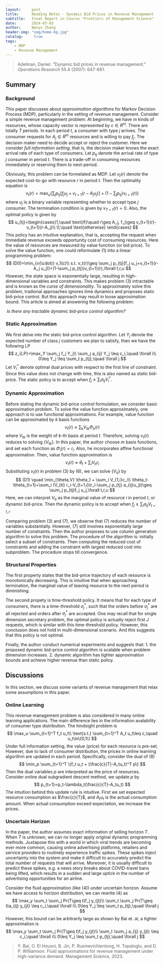 ```yaml
---
layout:     post
title:      Reading Notes - Dynamic Bid Prices in Revenue Management
subtitle:   Final Report in Course "Frontiers of Management Science"
date:       2024-07-03
author:     Wanyu Zhang
header-img: "img/home-bg.jpg"
catalog: 	 true
tags:
    - MDP
    - Revenue Management
---
```


> Adelman, Daniel. "Dynamic bid prices in revenue management." *Operations* *Research* 55.4 (2007): 647-661.

## Summary

### Background

This paper discusses about *approximation algorithms* for Markov Decision Process (MDP), particularly in the setting of revenue management. Consider a simple revenue management problem: At beginning, we have $m$ kinds of resources, whose capacity vector is represented by $c\in R^m$. There are totally $T$ periods. In each period $t$, a consumer with type $j$ arrives. The consumer requests for $A_j \in R^m$ resources and is willing to pay $f_j$. The decision maker need to decide accept or reject the customer. Here we consider *full information setting*, that is, the decision maker knows the exact arrival rate of each type of consumers. Let $p_{tj}$ denote the arrival rate of type $j$ consumer in period $t$. There is a trade-off in consuming resources immediately or reserving them to next-period. 

Obviously, this problem can be formelated as MDP. Let $v_t(r)$ denote the expected cost-to-go with resource $r$ in period $t$. Then the optimality equation is
$$
v_t(r)=\max_{u}\{\sum_j p_{tj}[f_j u_j+v_{t+1}(r-A_j u_j)]+(1-\sum_j p_{tj})v_{t+1}(r)\}
$$
where $u_j$ is a binary variable representing whether to accept type $j$ consumer. The termination condition is given by $v_{T+1}(r)=0$. Also, the optimal policy is given by
$$
u_{tj}=\begin{cases}1,\quad \text{if}\quad r\geq A_j, f_j\geq v_{t+1}(r)-v_{t+1}(r-A_j)\\
0,\quad \text{otherwise}
\end{cases}
$$
This policy has an intuitive explanation, that is, accepting the request when immediate revenue exceeds opportunity cost of consuming resources. Here the value of resources are measured by value function (or bid price). To solve the value function, one could reformulate (1) into a linear programming problem:
$$
(D0)=\min_{v(\cdot)} v_1(c)\\
s.t. v_t(r)\geq \sum_j p_{tj}[f_j u_j+v_{t+1}(r-A_j u_j)]+(1-\sum_j p_{tj})v_{t+1}(r),\forall t,r,u
$$
However, the state space is exponentially large, resulting in high-dimensional variables and constraints. This makes problem (3) intractable and is known as the *curse of dimensionality*. To approximately solve this problem, tradional approaches ignores time dynamics and proposes static bid-price control. But this approach may result in loose approximation bound. This article is aimed at answering the following problem:

​					*Is there any tractable dynamic bid-price control algorithm?*

### Static Approximation

We first delve into the static bid-price control algorithm. Let $Y_j$ denote the expected number of class $j$ customers we plan to satisfy, then we have the following LP
$$
z_{LP}=\max_Y \sum_j f_j Y_j\\
\sum_j a_{ij} Y_j \leq c_i,\quad \forall i\\
0\leq Y_j \leq \sum_t p_{tj},\quad \forall j
$$
Let $V_i^*$ denote optimal dual prices with respect to the first line of constraint. Since this value does not change with time, this is also named as static bid-price. The static policy is to accept when $f_j \geq \sum_i a_{ij} V_i^*$. 

### Dynamic Approximation

Before stating the dynamic bid-price control formulation, we consider basic approximation problem. To solve the value function approximately, one approach is to use functional approximations. For example, value function can be approximated by $k$ basis functions
$$
v_t(r)\approx\sum_k V_{t k} \Phi_k(r)
$$
where $V_{t k}$ is the weight of $k$-th basis at period $t$. Therefore,  solving $v_t(r)$ reduces to solving $\{V_{tk}\}$. In this paper, the author choose $m$ basis functions, and set each function as $\Phi_i(r)=r_i$. Also, he incorporates affine functional approximation. Then, value function approximation is
$$
v_t(r)\approx \theta_t+\sum_i V_{t i} r_i
$$
Substituting $v_t(r)$ in problem (3) by (6), we can solve $\{V_{ti}\}$ by
$$
(D1) \quad \min_{\theta,V} \theta_1 + \sum_i V_{1,i}c_i\\
\theta_t-\theta_{t+1}+\sum_i (V_{ti} r_i-V_{t+1,i}(r_i-\sum_j p_{tj} a_{ij}u_j))\geq \sum_j p_{tj}f_j u_j,\forall t,r,u
$$
Here, we can interpret $V_{ti}$ as the marginal value of resource $i$ in period $t$, or dynamic bid-price. Then the dynamic policy is to accept when $f_j \geq \sum_i a_{ij} V_{t+1,i}$.

Comparing problem (3) and (7), we observe that (7) reduces the number of variables substantially. However, (7) still involves exponentially large number of constraints. Then the author proposes to use column generation algorithm to solve this problem. The procedure of the algorithm is: initially select a subset of constraints. Then computing the reduced cost of constraints and adding the constraint with largest reduced cost into subproblem. The procedure stops till convergence.

### Structural Properties

The first property states that the bid-price trajectory of each resource is monotonically decreasing. This is intuitive that when approaching termination, the marginal value of leaving resource to the next period is diminishing. 

The second propety is time-threshold policy. It means that for each type of consumers, there is a time-threshold $\sigma_j^*$, such that the orders before $\sigma_j^*$ are all rejected and orders after $\sigma_j^*$ are accepted. One may recall that for single dimension secretary problem, the optimal policy is actually reject first $J$ requests, which is similar with this time-threshold policy. However, this conclusion does not hold in multi-dimensional scenario. And this suggests that this policy is not optimal. 

Finally, the author conduct numerical experiments and suggests that: 1. the proposed dynamic bid-price control algorithm is scalable when problem dimension increases. 2. dynamic algorithm has tighter approximation bounds and achieve higher revenue than static policy.

## Discussions

In this section, we discuss some variants of revenue management that relax some assumptions in this paper.

### Online Learning

This revenue management problem is also considered in many online learning applications. The main difference lies in the information avalability of consumer type distribution. The hindsight problem is
$$
\max_u \sum_{t=1}^T f_t u_t\\
\text{s.t.} \sum_{t=1}^T A_t u_t\leq c,\quad u_t\in\{0,1\}
$$
Under full information setting, the value (price) for each resource is pre-set. However, due to lack of consumer distribution, the prices in online learning algorithm are updated in each period. Specifically, consider the dual of (8)
$$
\min_p \sum_{t=1}^T \{f_t u_t + (\frac{c}{T}-A_tu_t)^T p\}
$$
Then the dual variables $p$ are interpreted as the price of resources. Consider online dual subgradient descent method, we update $p$ by
$$
p_{t+1}=p_t-\lambda_t(\frac{c}{T}-A_tu_t)
$$
The intuition behind this update rule is intuitive. First we set expected resource consumption as $\frac{c}{T}$, and $A_tu_t$ is the actual consumption amount. When actual consumption exceed expectation, we increase the prices. 

### Uncertain Horizon

In the paper, the author assumes exact information of selling horizon $T$. When $T$ is unknown, we can no longer apply original dynamic programming methods. Juxtapose this with a world in which viral trends are becoming ever more common, causing online advertising platforms, retailers and service providers to routinely experience traffic spikes. These spikes inject uncertainty into the system and make it difficult to accurately predict the total number of requests that will arrive. Moreover, it is usually difficult to predict these spikes, e.g. a news story breaks about COVID-travel bans being lifted, which results in a sudden and large uptick in the number of advertising opportunities for an airline.

Consider the fluid approximation (like (4)) under uncertain horizon. Assume we have access to horizon distribution, we can rewrite (4) as 
$$
\max_y \sum_t \sum_j Pr(T\geq t)f_j y_{jt}\\
\sum_t \sum_j Pr(T\geq t)a_{ij} y_{jt} \leq c_i,\quad \forall i\\
0\leq Y_j \leq \sum_t p_{tj},\quad \forall j
$$
However, this bound can be arbitrarily large as shown by Bai et. al, a tighter approximation is
$$
\max_y \sum_t \sum_j Pr(T\geq t)f_j y_{jt}\\
\sum_t \sum_j a_{ij} y_{jt} \leq c_i,\quad \forall i\\
0\leq Y_j \leq \sum_t p_{tj},\quad \forall j
$$

> Y. Bai, O. El Housni, B. Jin, P. Rusmevichientong, H. Topaloglu, and D. P. Williamson. Fluid approximations for revenue management under high-variance demand. Management Science, 2023.
